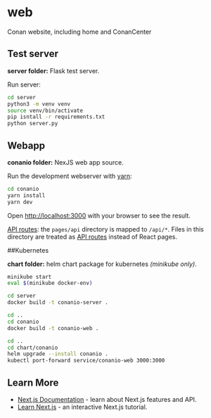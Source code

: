 # web
Conan website, including home and ConanCenter

## Test server

**server folder:** Flask test server.

Run server:

```bash
cd server
python3 -m venv venv
source venv/bin/activate
pip isntall -r requirements.txt
python server.py
```

## Webapp

**conanio folder:** NexJS web app source.

Run the development webserver with [yarn](https://yarnpkg.com/):

```bash
cd conanio
yarn install
yarn dev
```

Open [http://localhost:3000](http://localhost:3000) with your browser to see the result.


[API routes](https://nextjs.org/docs/api-routes/introduction): the `pages/api` directory is mapped to `/api/*`. Files in this directory are treated as [API routes](https://nextjs.org/docs/api-routes/introduction) instead of React pages.

##Kubernetes

**chart folder:** helm chart package for kubernetes *(minikube only)*.

```bash
minikube start
eval $(minikube docker-env)

cd server
docker build -t conanio-server .

cd ..
cd conanio
docker build -t conanio-web .

cd ..
cd chart/conanio
helm upgrade --install conanio .
kubectl port-forward service/conanio-web 3000:3000
```

## Learn More

- [Next.js Documentation](https://nextjs.org/docs) - learn about Next.js features and API.
- [Learn Next.js](https://nextjs.org/learn) - an interactive Next.js tutorial.
